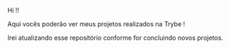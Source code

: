 Hi !!

Aqui vocês poderão ver meus projetos realizados na Trybe ! 

Irei atualizando esse repositório conforme for concluindo novos projetos.